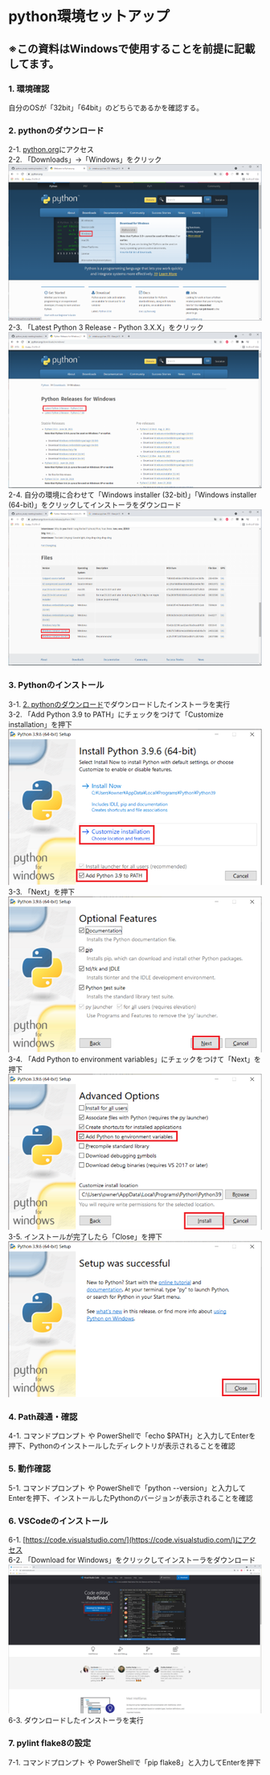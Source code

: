 # python環境セットアップ
## ※この資料はWindowsで使用することを前提に記載してます。


### 1. 環境確認
   自分のOSが「32bit」「64bit」のどちらであるかを確認する。
### 2. pythonのダウンロード
   2-1. [python.org]([https://www.python.org/)にアクセス  
   2-2. 「Downloads」→「Windows」をクリック  
![python.org](./img/2-1.png)  
    2-3. 「Latest Python 3 Release - Python 3.X.X」をクリック  
![Letest Windows](./img/2-2.png)  
    2-4. 自分の環境に合わせて「Windows installer (32-bit)」「Windows installer (64-bit)」をクリックしてインストーラをダウンロード
![pythonDL](img/2-3.png)
### 3. Pythonのインストール
   3-1. [2. pythonのダウンロード](#2-pythonのダウンロード)でダウンロードしたインストーラを実行  
   3-2. 「Add Python 3.9 to PATH」にチェックをつけて「Customize installation」を押下  
![Pythonインストール-1](img/3-1.png)  
   3-3. 「Next」を押下
![Pythonインストール-2](img/3-2.png)  
   3-4. 「Add Python to environment variables」にチェックをつけて「Next」を押下  
![Pythonインストール-3](img/3-3.png)  
   3-5. インストールが完了したら「Close」を押下  
![Pythonインストール-4](img/3-4.png)  
### 4. Path疎通・確認
   4-1. コマンドプロンプト や PowerShellで「echo $PATH」と入力してEnterを押下、Pythonのインストールしたディレクトリが表示されることを確認
### 5. 動作確認
   5-1. コマンドプロンプト や PowerShellで「python --version」と入力してEnterを押下、インストールしたPythonのバージョンが表示されることを確認
### 6. VSCodeのインストール
   6-1. [https://code.visualstudio.com/](https://code.visualstudio.com/)にアクセス  
   6-2. 「Download for Windows」をクリックしてインストーラをダウンロード  
![VSCodeInstaller](./img/6-1.png)  
   6-3. ダウンロードしたインストーラを実行
### 7. pylint flake8の設定
   7-1. コマンドプロンプト や PowerShellで「pip flake8」と入力してEnterを押下
